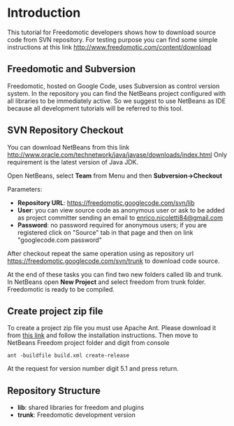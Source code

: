# Introduction #

This tutorial for Freedomotic developers shows how to download source code from SVN repository. For testing purpose you can find some simple instructions at this link  http://www.freedomotic.com/content/download

## Freedomotic and Subversion ##

Freedomotic, hosted on Google Code, uses Subversion as control version system. In the repository you can find the NetBeans project configured with all libraries to be immediately active. So we suggest to use NetBeans as IDE because all development tutorials will be referred to this tool.

## SVN Repository Checkout ##

You can download NetBeans from this link http://www.oracle.com/technetwork/java/javase/downloads/index.html Only requirement is the latest version of Java JDK.

Open NetBeans, select **Team** from Menu and then **Subversion->Checkout**

Parameters:
  * **Repository URL**: https://freedomotic.googlecode.com/svn/lib
  * **User**: you can view source code as anonymous user or ask to be added as project committer sending an email to enrico.nicoletti84@gmail.com
  * **Password**: no password required for anonymous users; if you are registered click on "Source" tab in that page and then on link "googlecode.com password"

After checkout repeat the same operation using as repository url https://freedomotic.googlecode.com/svn/trunk to download code source.

At the end of these tasks you can find two new folders called lib and trunk.
In NetBeans open **New Project** and select freedom from trunk folder.
Freedomotic is ready to be compiled.


## Create project zip file ##
To create a project zip file you must use Apache Ant. Please download it from [this link](http://ant.apache.org/bindownload.cgi) and follow the installation instructions. Then move to NetBeans Freedom project folder and digit from console
```
ant -buildfile build.xml create-release
```
At the request for version number digit 5.1 and press return.



## Repository Structure ##

  * **lib**: shared libraries for freedom and plugins
  * **trunk**: Freedomotic development version
